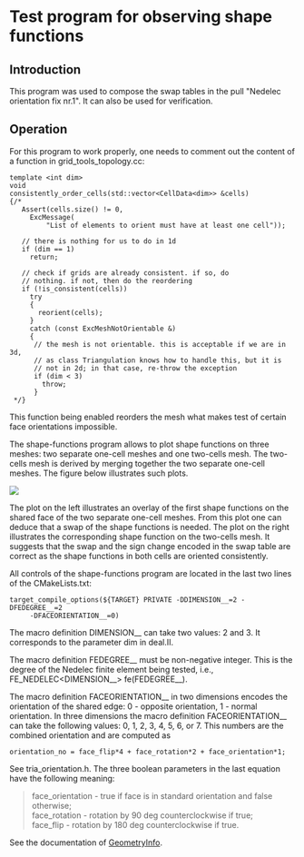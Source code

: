 <h1>Test program for observing shape functions</h1>

<h2> Introduction </h2>

This program was used to compose the swap tables in the pull "Nedelec orientation
fix nr.1". It can also be used for verification.

<h2> Operation </h2>

For this program to work properly, one needs to comment out the content of a
function in grid_tools_topology.cc:

    template <int dim>
    void
    consistently_order_cells(std::vector<CellData<dim>> &cells)
    {/*
       Assert(cells.size() != 0,
         ExcMessage(
             "List of elements to orient must have at least one cell"));

       // there is nothing for us to do in 1d
       if (dim == 1)
         return;

       // check if grids are already consistent. if so, do
       // nothing. if not, then do the reordering
       if (!is_consistent(cells))
         try
         {
           reorient(cells);
         }
         catch (const ExcMeshNotOrientable &)
         {
          // the mesh is not orientable. this is acceptable if we are in 3d,
          // as class Triangulation knows how to handle this, but it is
          // not in 2d; in that case, re-throw the exception
          if (dim < 3)
            throw;
          }
     */}

This function being enabled reorders the mesh what makes test of certain face orientations impossible.

The shape-functions program allows to plot shape functions on three meshes: two separate one-cell meshes
and one two-cells mesh. The two-cells mesh is derived by merging together the two separate one-cell meshes.
The figure below illustrates such plots.

![][fig-shape-finctions]

The plot on the left illustrates an overlay of the first shape functions on the shared face of the two
separate one-cell meshes. From this plot one can deduce that a swap of the shape functions is needed.
The plot on the right illustrates the corresponding shape function on the two-cells mesh. It suggests
that the swap and the sign change encoded in the swap table are correct as the shape functions in both
cells are oriented consistently.

All controls of the shape-functions program are located in the last two lines of the CMakeLists.txt:

    target_compile_options(${TARGET} PRIVATE -DDIMENSION__=2 -DFEDEGREE__=2
         -DFACEORIENTATION__=0)

The macro definition DIMENSION__ can take two values: 2 and 3.  It corresponds to the parameter dim
in deal.II.

The macro definition FEDEGREE__ must be non-negative integer. This is the degree of the Nedelec
finite element being tested, i.e., FE_NEDELEC<DIMENSION__> fe(FEDEGREE__).

The macro definition FACEORIENTATION__ in two dimensions encodes the orientation of the shared edge:
0 - opposite orientation, 1 - normal orientation. In three dimensions the macro definition
FACEORIENTATION__ can take the following values: 0, 1, 2, 3, 4, 5, 6, or 7. This numbers are
the combined orientation and are computed as

    orientation_no = face_flip*4 + face_rotation*2 + face_orientation*1;

See tria_orientation.h. The three boolean parameters in the last equation have the following
meaning:

>face_orientation - true if face is in standard orientation and false otherwise;  
>face_rotation - rotation by 90 deg counterclockwise if true;  
>face_flip - rotation by 180 deg counterclockwise if true.  

See the documentation of
[GeometryInfo<dim>](https://dealii.org/current/doxygen/deal.II/structGeometryInfo.html).



[fig-shape-finctions]: doc/shape-functions.png

